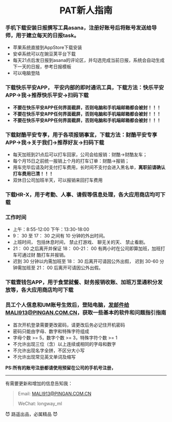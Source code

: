 <h1 style="text-align:center">PAT新人指南 </h1>

### 手机下载安装日报撰写工具asana，注册好账号后将账号发送给导师，用于建立每天的日报task。

* 苹果系统直接到AppStore下载安装
* 安卓系统可以在豌豆荚平台下载
* 每天21点后发日报到asana的评论区，并勾选完成当前日报，系统会自动生成下一天的日报，参考日报模板
* 可以电脑登陆

### 下载快乐平安APP， 平安内部的即时通讯工具，下载方法：快乐平安APP&rarr;我&rarr;推荐快乐平安&rarr;扫码下载

* **不要在快乐平安APP任何界面截屏，否则电脑和手机端邮箱都会被封！！！**
* **不要在快乐平安APP任何界面截屏，否则电脑和手机端邮箱都会被封！！！**
* **不要在快乐平安APP任何界面截屏，否则电脑和手机端邮箱都会被封！！！**

### 下载财酷平安专享，用于各项报销事宜，下载方法：财酷平安专享APP&rarr;我&rarr;关于我们&rarr;推荐好友&rarr;扫码下载

* 每天加班到21点后可以打车回家，公司会给报销：财酷&rarr;财酷友车；
* 每个月15日之前统一报销上个月的打车订单：财酷&rarr;报销；
* 用车完毕后请及时支付打车费用，长时间不支付会进入黑名单，**离职前请确认打车费用已清！！！**
* 双休日公司加班半天，可以报销来回打车费用

### 下载HR-X，用于考勤、人事、请假等信息处理，各大应用商店均可下载

### 工作时间
* 上午：8:55-12:00	下午：13:30-18:00
* 9： 30 至 17： 30 之间有 10 分钟的外出时间。
* 上班时间， 包括休息时间， 禁止打游戏、 聊无关的天、 禁止看剧。
* 21： 00 之后离开并保证 18： 00-21： 00 有两小时在公司即算加班，加班打车可通过财
  酷打车并报销。
* 迟到 30 分钟以内需加班至 18： 30 后离开可请因公外出假， 迟到 30-60 分钟需加班至
  21： 00 后离开可请因公外出假。 

### 下载壹钱包APP，用于食堂就餐、财务报销收账、加班万里通积分发放等，各大应用商店均可下载

###  员工个人信息和UM账号生效后，登陆电脑，发邮件给MALI913@PINGAN.COM.CN，获取一些基本的软件和问题指引指南
* 首次开机登录需要更改密码，请更改后务必记住开机密码
* 密码只能由字母、数字和特殊字符组成
* 字母个数 >= 5，数字个数 >= 3，特殊字符个数 >= 1
* 不允许出现三位（含）以上连续或相同的字母和数字
* 不允许出现名字全拼，不区分大小写
* 不允许出现常见英文单词及缩写

**PS:所有的账号注册都请使用预留在公司的手机号注册，**

***
有需要更新和增加的信息告知我：

> Email: MALI913@PINGAN.COM.CN
>
> WeChat: longway_ml

:smiling_imp: 路遥出品，必属精品​ :smiling_imp:



